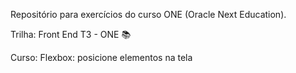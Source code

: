 Repositório para exercícios do curso ONE (Oracle Next Education).


Trilha: Front End T3 - ONE &#128218;

Curso: Flexbox: posicione elementos na tela